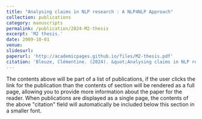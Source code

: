 ```yaml
---
title: "Analysing claims in NLP research : A NLP4NLP Approach"
collection: publications
category: manuscripts
permalink: /publication/2024-M2-thesis
excerpt: 'M2 thesis.'
date: 2009-10-01
venue: 
slidesurl: 
paperurl: 'http://academicpages.github.io/files/M2-thesis.pdf'
citation: 'Bleuze, Clémentine. (2024). &quot;Analysing claims in NLP research : A NLP4NLP Approach&quot;'
---
```

The contents above will be part of a list of publications, if the user clicks the link for the publication than the contents of section will be rendered as a full page, allowing you to provide more information about the paper for the reader. When publications are displayed as a single page, the contents of the above "citation" field will automatically be included below this section in a smaller font.
